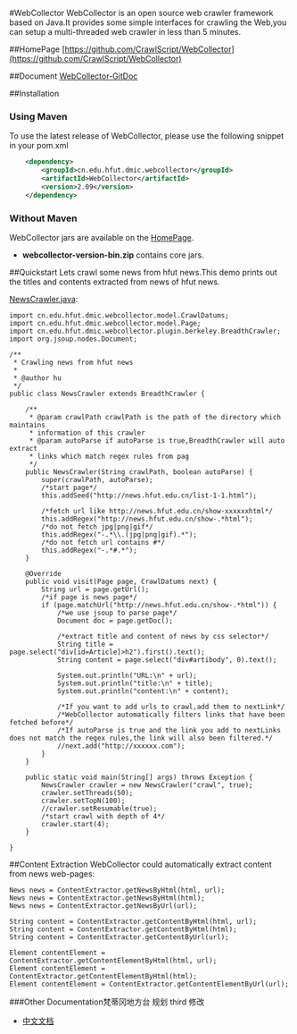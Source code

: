#WebCollector
WebCollector is an open source web crawler framework based on Java.It provides
  some simple interfaces for crawling the Web,you can setup a
  multi-threaded web crawler in less than 5 minutes.




##HomePage
[https://github.com/CrawlScript/WebCollector](https://github.com/CrawlScript/WebCollector)

##Document
[WebCollector-GitDoc](https://github.com/CrawlScript/WebCollector-GitDoc)



##Installation

### Using Maven

To use the latest release of WebCollector, please use the following snippet in your pom.xml

```xml
    <dependency>
        <groupId>cn.edu.hfut.dmic.webcollector</groupId>
        <artifactId>WebCollector</artifactId>
        <version>2.09</version>
    </dependency>
```

### Without Maven
WebCollector jars are available on the [HomePage](https://github.com/CrawlScript/WebCollector).

+ __webcollector-version-bin.zip__ contains core jars.


##Quickstart
Lets crawl some news from hfut news.This demo prints out the titles and contents extracted from news of hfut news.

[NewsCrawler.java](https://github.com/CrawlScript/WebCollector/blob/master/NewsCrawler.java):

    import cn.edu.hfut.dmic.webcollector.model.CrawlDatums;
    import cn.edu.hfut.dmic.webcollector.model.Page;
    import cn.edu.hfut.dmic.webcollector.plugin.berkeley.BreadthCrawler;
    import org.jsoup.nodes.Document;

    /**
     * Crawling news from hfut news
     *
     * @author hu
     */
    public class NewsCrawler extends BreadthCrawler {

        /**
         * @param crawlPath crawlPath is the path of the directory which maintains
         * information of this crawler
         * @param autoParse if autoParse is true,BreadthCrawler will auto extract
         * links which match regex rules from pag
         */
        public NewsCrawler(String crawlPath, boolean autoParse) {
            super(crawlPath, autoParse);
            /*start page*/
            this.addSeed("http://news.hfut.edu.cn/list-1-1.html");

            /*fetch url like http://news.hfut.edu.cn/show-xxxxxxhtml*/
            this.addRegex("http://news.hfut.edu.cn/show-.*html");
            /*do not fetch jpg|png|gif*/
            this.addRegex("-.*\\.(jpg|png|gif).*");
            /*do not fetch url contains #*/
            this.addRegex("-.*#.*");
        }

        @Override
        public void visit(Page page, CrawlDatums next) {
            String url = page.getUrl();
            /*if page is news page*/
            if (page.matchUrl("http://news.hfut.edu.cn/show-.*html")) {
                /*we use jsoup to parse page*/
                Document doc = page.getDoc();

                /*extract title and content of news by css selector*/
                String title = page.select("div[id=Article]>h2").first().text();
                String content = page.select("div#artibody", 0).text();

                System.out.println("URL:\n" + url);
                System.out.println("title:\n" + title);
                System.out.println("content:\n" + content);

                /*If you want to add urls to crawl,add them to nextLink*/
                /*WebCollector automatically filters links that have been fetched before*/
                /*If autoParse is true and the link you add to nextLinks does not match the regex rules,the link will also been filtered.*/
                //next.add("http://xxxxxx.com");
            }
        }

        public static void main(String[] args) throws Exception {
            NewsCrawler crawler = new NewsCrawler("crawl", true);
            crawler.setThreads(50);
            crawler.setTopN(100);
            //crawler.setResumable(true);
            /*start crawl with depth of 4*/
            crawler.start(4);
        }

    }

    


##Content Extraction
WebCollector could automatically extract content from news web-pages:

    News news = ContentExtractor.getNewsByHtml(html, url);
    News news = ContentExtractor.getNewsByHtml(html);
    News news = ContentExtractor.getNewsByUrl(url);

    String content = ContentExtractor.getContentByHtml(html, url);
    String content = ContentExtractor.getContentByHtml(html);
    String content = ContentExtractor.getContentByUrl(url);

    Element contentElement = ContentExtractor.getContentElementByHtml(html, url);
    Element contentElement = ContentExtractor.getContentElementByHtml(html);
    Element contentElement = ContentExtractor.getContentElementByUrl(url);







###Other Documentation梵蒂冈地方台
规划
third 修改
+ [中文文档](https://github.com/CrawlScript/WebCollector/blob/master/README.zh-cn.md)
